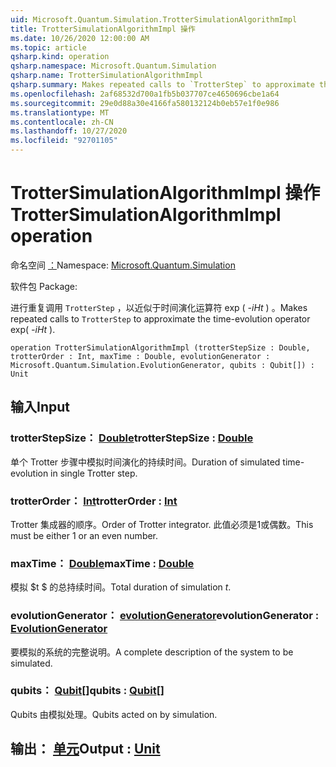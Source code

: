 ```yaml
---
uid: Microsoft.Quantum.Simulation.TrotterSimulationAlgorithmImpl
title: TrotterSimulationAlgorithmImpl 操作
ms.date: 10/26/2020 12:00:00 AM
ms.topic: article
qsharp.kind: operation
qsharp.namespace: Microsoft.Quantum.Simulation
qsharp.name: TrotterSimulationAlgorithmImpl
qsharp.summary: Makes repeated calls to `TrotterStep` to approximate the time-evolution operator exp(_-iHt_).
ms.openlocfilehash: 2af68532d700a1fb5b037707ce4650696cbe1a64
ms.sourcegitcommit: 29e0d88a30e4166fa580132124b0eb57e1f0e986
ms.translationtype: MT
ms.contentlocale: zh-CN
ms.lasthandoff: 10/27/2020
ms.locfileid: "92701105"
---
```

# <a name="trottersimulationalgorithmimpl-operation"></a><span data-ttu-id="bc53e-102">TrotterSimulationAlgorithmImpl 操作</span><span class="sxs-lookup"><span data-stu-id="bc53e-102">TrotterSimulationAlgorithmImpl operation</span></span>

<span data-ttu-id="bc53e-103">命名空间 [：](xref:Microsoft.Quantum.Simulation)</span><span class="sxs-lookup"><span data-stu-id="bc53e-103">Namespace: [Microsoft.Quantum.Simulation](xref:Microsoft.Quantum.Simulation)</span></span>

<span data-ttu-id="bc53e-104">软件包 [](https://nuget.org/packages/)</span><span class="sxs-lookup"><span data-stu-id="bc53e-104">Package: [](https://nuget.org/packages/)</span></span>


<span data-ttu-id="bc53e-105">进行重复调用 `TrotterStep` ，以近似于时间演化运算符 exp ( _-iHt_ ) 。</span><span class="sxs-lookup"><span data-stu-id="bc53e-105">Makes repeated calls to `TrotterStep` to approximate the time-evolution operator exp( _-iHt_ ).</span></span>

```qsharp
operation TrotterSimulationAlgorithmImpl (trotterStepSize : Double, trotterOrder : Int, maxTime : Double, evolutionGenerator : Microsoft.Quantum.Simulation.EvolutionGenerator, qubits : Qubit[]) : Unit
```


## <a name="input"></a><span data-ttu-id="bc53e-106">输入</span><span class="sxs-lookup"><span data-stu-id="bc53e-106">Input</span></span>

### <a name="trotterstepsize--double"></a><span data-ttu-id="bc53e-107">trotterStepSize： [Double](xref:microsoft.quantum.lang-ref.double)</span><span class="sxs-lookup"><span data-stu-id="bc53e-107">trotterStepSize : [Double](xref:microsoft.quantum.lang-ref.double)</span></span>

<span data-ttu-id="bc53e-108">单个 Trotter 步骤中模拟时间演化的持续时间。</span><span class="sxs-lookup"><span data-stu-id="bc53e-108">Duration of simulated time-evolution in single Trotter step.</span></span>


### <a name="trotterorder--int"></a><span data-ttu-id="bc53e-109">trotterOrder： [Int](xref:microsoft.quantum.lang-ref.int)</span><span class="sxs-lookup"><span data-stu-id="bc53e-109">trotterOrder : [Int](xref:microsoft.quantum.lang-ref.int)</span></span>

<span data-ttu-id="bc53e-110">Trotter 集成器的顺序。</span><span class="sxs-lookup"><span data-stu-id="bc53e-110">Order of Trotter integrator.</span></span> <span data-ttu-id="bc53e-111">此值必须是1或偶数。</span><span class="sxs-lookup"><span data-stu-id="bc53e-111">This must be either 1 or an even number.</span></span>


### <a name="maxtime--double"></a><span data-ttu-id="bc53e-112">maxTime： [Double](xref:microsoft.quantum.lang-ref.double)</span><span class="sxs-lookup"><span data-stu-id="bc53e-112">maxTime : [Double](xref:microsoft.quantum.lang-ref.double)</span></span>

<span data-ttu-id="bc53e-113">模拟 $t $ 的总持续时间。</span><span class="sxs-lookup"><span data-stu-id="bc53e-113">Total duration of simulation $t$.</span></span>


### <a name="evolutiongenerator--evolutiongenerator"></a><span data-ttu-id="bc53e-114">evolutionGenerator： [evolutionGenerator](xref:Microsoft.Quantum.Simulation.EvolutionGenerator)</span><span class="sxs-lookup"><span data-stu-id="bc53e-114">evolutionGenerator : [EvolutionGenerator](xref:Microsoft.Quantum.Simulation.EvolutionGenerator)</span></span>

<span data-ttu-id="bc53e-115">要模拟的系统的完整说明。</span><span class="sxs-lookup"><span data-stu-id="bc53e-115">A complete description of the system to be simulated.</span></span>


### <a name="qubits--qubit"></a><span data-ttu-id="bc53e-116">qubits： [Qubit](xref:microsoft.quantum.lang-ref.qubit)[]</span><span class="sxs-lookup"><span data-stu-id="bc53e-116">qubits : [Qubit](xref:microsoft.quantum.lang-ref.qubit)[]</span></span>

<span data-ttu-id="bc53e-117">Qubits 由模拟处理。</span><span class="sxs-lookup"><span data-stu-id="bc53e-117">Qubits acted on by simulation.</span></span>



## <a name="output--unit"></a><span data-ttu-id="bc53e-118">输出： [单元](xref:microsoft.quantum.lang-ref.unit)</span><span class="sxs-lookup"><span data-stu-id="bc53e-118">Output : [Unit](xref:microsoft.quantum.lang-ref.unit)</span></span>

